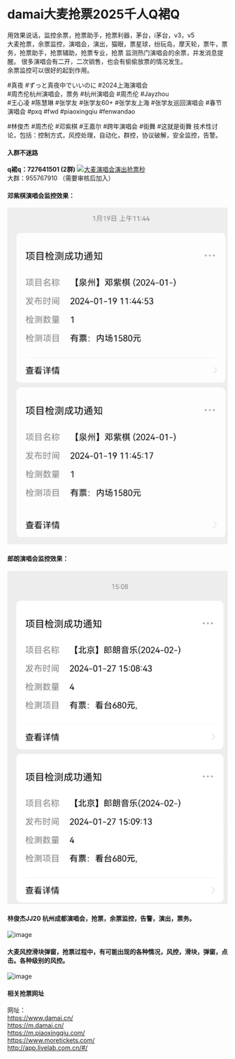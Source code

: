 
# damai大麦抢票2025千人Q裙Q
用效果说话，监控余票，抢票助手，抢票利器，茅台，i茅台，v3，v5  
大麦抢票，余票监控，演唱会，演出，猫眼，票星球，纷玩岛，摩天轮，票牛，票务，抢票助手，抢票辅助，抢票专业，抢票
监测热门演唱会的余票，并发消息提醒。
很多演唱会有二开，二次销售，也会有偷偷放票的情况发生。  
余票监控可以很好的起到作用。  

#真夜  #ずっと真夜中でいいのに #2024上海演唱会  
#周杰伦杭州演唱会，票务 #杭州演唱会 #周杰伦 #Jayzhou   
#王心凌 #陈慧琳 #张学友 #张学友60+ #张学友上海 #张学友巡回演唱会 #春节演唱会 #pxq #fwd #piaoxingqiu #fenwandao    

#林俊杰 #周杰伦 #邓紫棋 #王嘉尔 #跨年演唱会 #街舞 #这就是街舞
技术性讨论，包括：控制方式，风控处理，自动化，群控，协议破解，安全监控，告警。

#### 入群不迷路  
<strong>q裙q：727641501 (2群)</strong>   <a target="_blank" href="https://qm.qq.com/cgi-bin/qm/qr?k=99SaHdKhnXp-WoTfDsCJGBbTzvnVsHAA&jump_from=webapi&authKey=8XRK2tkDebbmmzcsBQmoVThrt9eIyVnJj6qaNgOC4EScTZ57jS+ELY8NYw7bPu/B"><img border="0" src="https://pub.idqqimg.com/wpa/images/group.png" alt="大麦演唱会演出抢票秒" title="大麦演唱会演出抢票秒"></a>  
大群：955767910 （需要审核后加入）

#### 邓紫棋演唱会监控效果：  
![image](dzq-yupiao-min.jpg)  

#### 郎朗演唱会监控效果：  
![image](yupiao.jpg)  

#### 林俊杰JJ20 杭州成都演唱会，抢票，余票监控，告警，演出，票务。  
![image](JJlinjunjie1-min，jpg)  


#### 大麦风控滑块弹窗，抢票过程中，有可能出现的各种情况，风控，滑块，弹窗，点击。各种级别的风控。  
![image](multi_phones-min.gif)    


#### 相关抢票网址
网址：  
https://www.damai.cn/  
https://m.damai.cn/  
https://m.piaoxingqiu.com/     
https://www.moretickets.com/  
http://app.livelab.com.cn/#/ 

